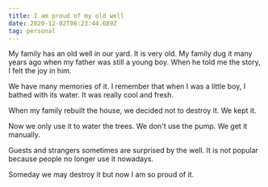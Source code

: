 ```yaml
---
title: I am proud of my old well
date: 2020-12-02T06:23:44.689Z
tag: personal
---
```


My family has an old well in our yard. It is very old. My family dug it many years ago when my father was still a young boy. When he told me the story, I felt the joy in him.

We have many memories of it. I remember that when I was a little boy, I bathed with its water. It was really cool and fresh.

When my family rebuilt the house, we decided not to destroy it. We kept it.

Now we only use it to water the trees. We don't use the pump. We get it manually.

Guests and strangers sometimes are surprised by the well. It is not popular because people no longer use it nowadays.

Someday we may destroy it but now I am so proud of it.
